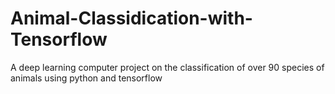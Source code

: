 # Animal-Classidication-with-Tensorflow
A deep learning computer project on the classification of over 90 species of animals using python and tensorflow
